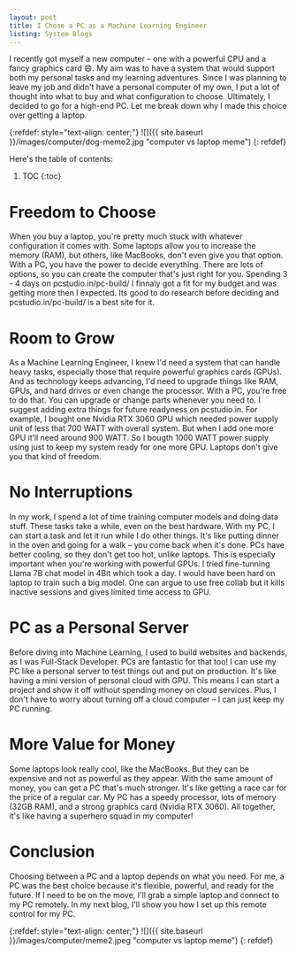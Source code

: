 ```yaml
---
layout: post
title: I Chose a PC as a Machine Learning Engineer
listing: System Blogs
---
```


I recently got myself a new computer – one with a powerful CPU and a fancy graphics card 😄. My aim was to have a system that would support both my personal tasks and my learning adventures. Since I was planning to leave my job and didn't have a personal computer of my own, I put a lot of thought into what to buy and what configuration to choose. Ultimately, I decided to go for a high-end PC. Let me break down why I made this choice over getting a laptop.

{:refdef: style="text-align: center;"}
![]({{ site.baseurl }}/images/computer/dog-meme2.jpg "computer vs laptop meme")
{: refdef}

Here's the table of contents:

1. TOC
{:toc}


<!-- Recently I bought a system (big CPU with graphic card 😄). I Wanted a system where I can do all my personal work and learning. I was going to leave my job and I had no personal system of me. After carefull consideration of what to buy with what configuration I decided to by a PC with high end configuration. Few reasons I though for going for a system instead of laptop. Here I'll be explaining one by one. -->

<!-- 0. Fit Your choices: Buying a loptop is like sticking to one configuration. In few laptops you can increate ram but loptops like macbook doen't even have that freedom. So you'll be sticked to same prosessor, hard drive and motherboard. Where as in PC its you'll be deciding what you take. And there a plenty of options to go with. Main intention for building a PC should be extensibility and future ready. being a machine learning developer and the release of LLM we are in dare need of heavly GPUs and GPUs server are costly and loptops like mac doesn't comes with GPU. So when I'm buying a PC i'll choose according to my current needs and my future requirement.  -->
<!-- 1. Hardware Extensibility (add gpu): Talking about future requirements sooner or latter we'll need to ram, gpus, hard drive or change processor. Yes in PC you are free to change (within restriction of motherboard support) or upgrade to new version. And you'll bear the cost of the only part your chanding/adding. I can sell my old Processor to buy a new one. This comes with carefull consideration of what hardware you are taking. PC's also have support restrictions. Best way to suffice your current need and future needs is to assable pc on PCStudio.in before buying hardwares. This website will highlight missing components and compatibility error. Also adding extra things for future readyness. For example, Currenly I bought one Nvidia RTX 3060 GPU for this and current system I needed power supply unit of less that 700 WATT. But when I add one more GPU it'll need around 1000 WATT. So I bougth 1000 WATT power supply using. -->
<!-- 2. keep it running without interuption: I'm a Machine Learning Engineer my daily task is to evaluate models, train it on data, do data transformation and the deploy it. All these things need time even on best best Hardware. On PC it is every easy as I keep it running and do whatever I like and come back when its done. PC have better air flow and can be add with liquid cooling give it an advantage over Laptops. Even now having 4 fans in my unit i'm considering add two more I don't know how laptop user bear the heating ( ohh they don't have GPUs 😄). I keep my notebooks running, models training on my PC without any headache.  -->
<!-- 3. use it as server: I was a full stack developer before doing ML. I know end to end deployment pipeline of weather it be a frontend, backend or ML. laptops are not every usefull for deploying server. Which PC i'm enabled to build a project and start a service from My pc directly as MVP (mininum viable product). Doing it in could service can cost me $$ if I forget to stop this machine ( I'm a big forgettor ).   -->
<!-- 5. Cooling and thermal Management: Nothing so say here.  -->
<!-- 6. Cost Effective: I had a option to buy a new macbook air 2023. It is so alluring. My friend suggested to wait for sometime before deciding. Was spending 1 Lakh 30 Thousands on laptop with 8gb ram and 265 ssd. I agree M2 processor give better performance than intel for certain task. Buying this laptop I was sure I can do basic ML stuffs on it. It was when I'm cycling I go idea of going for a PC (yes do start cycling and walking for get good ideas). I used PCStudio and added best hardwares in the market (Not GPUs 🥹). And then tweaked few things. Intially I was very happly after adding porocessor, ram, motherboard and gpu as costing ware below 1 Lakh. But then I find out I have to add other stuffs like cooling, power supply unit, case and ups. And my costing came to 1 Lakh 50 Thousands. But for it It was still better than laptop with no GPU and less configuration. I was getting i7 13gen processor, 32 GP ddr5 ram, Nvidia 3060 RTX 12GB ram and best motherboard in the market.  -->

<!-- While having many upsides there are downsides also. PCs can't be taken anywhere with you like laptop can be. But for my requirement I don't want my system with me always as I have to close it when I'm not doing anything and cannot keep it running. It is better for me to buy a budget laptop (maybe second hand) and ssh into my PC. Well there are problems in setting up a proper ssh into personal PC which i'll be discussing in next blogs.  -->

# Freedom to Choose

When you buy a laptop, you're pretty much stuck with whatever configuration it comes with. Some laptops allow you to increase the memory (RAM), but others, like MacBooks, don't even give you that option. With a PC, you have the power to decide everything. There are lots of options, so you can create the computer that's just right for you. Spending 3 - 4 days on pcstudio.in/pc-build/ I finnaly got a fit for my budget and was getting more then I expected. Its good to do research before deciding and pcstudio.in/pc-build/ is a best site for it.

# Room to Grow

As a Machine Learning Engineer, I knew I'd need a system that can handle heavy tasks, especially those that require powerful graphics cards (GPUs). And as technology keeps advancing, I'd need to upgrade things like RAM, GPUs, and hard drives or even change the processor. With a PC, you're free to do that. You can upgrade or change parts whenever you need to. I suggest adding extra things for future readyness on pcstudio.in. For example, I bought one Nvidia RTX 3060 GPU which needed power supply unit of less that 700 WATT with overall system. But when I add one more GPU it’ll need around 900 WATT. So I bougth 1000 WATT power supply using just to keep my system ready for one more GPU. Laptops don't give you that kind of freedom.

# No Interruptions

In my work, I spend a lot of time training computer models and doing data stuff. These tasks take a while, even on the best hardware. With my PC, I can start a task and let it run while I do other things. It's like putting dinner in the oven and going for a walk – you come back when it's done. PCs have better cooling, so they don't get too hot, unlike laptops. This is especially important when you're working with powerful GPUs. I tried fine-tunning Llama 7B chat model in 4Bit which took a day. I would have been hard on laptop to train such a big model. One can argue to use free collab but it kills inactive sessions and gives limited time access to GPU.

# PC as a Personal Server

Before diving into Machine Learning, I used to build websites and backends, as I was Full-Stack Developer. PCs are fantastic for that too! I can use my PC like a personal server to test things out and put on production. It's like having a mini version of personal cloud with GPU. This means I can start a project and show it off without spending money on cloud services. Plus, I don't have to worry about turning off a cloud computer – I can just keep my PC running.

# More Value for Money

Some laptops look really cool, like the MacBooks. But they can be expensive and not as powerful as they appear. With the same amount of money, you can get a PC that's much stronger. It's like getting a race car for the price of a regular car. My PC has a speedy processor, lots of memory (32GB RAM), and a strong graphics card (Nvidia RTX 3060). All together, it's like having a superhero squad in my computer!

# Conclusion

Choosing between a PC and a laptop depends on what you need. For me, a PC was the best choice because it's flexible, powerful, and ready for the future. If I need to be on the move, I'll grab a simple laptop and connect to my PC remotely. In my next blog, I'll show you how I set up this remote control for my PC.

{:refdef: style="text-align: center;"}
![]({{ site.baseurl }}/images/computer/meme2.jpeg "computer vs laptop meme")
{: refdef}

[^1]: This is the footnote.
